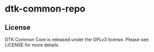 dtk-common-repo
===============

License
----------------------
DTK Common Core is released under the GPLv3 license. Please see LICENSE for more details.
